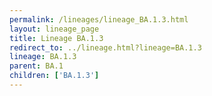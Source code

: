 ```yaml
---
permalink: /lineages/lineage_BA.1.3.html
layout: lineage_page
title: Lineage BA.1.3
redirect_to: ../lineage.html?lineage=BA.1.3
lineage: BA.1.3
parent: BA.1
children: ['BA.1.3']
---
```

